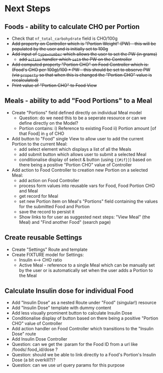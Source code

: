 # Next Steps

## Foods - ability to calculate CHO per Portion

* Check that `nf_total_carbohydrate` field is CHO/100g
* ~~Add property on Controller which is "Portion Weight" (PW) - this will be populated by the user and is initially set to 100g~~
* ~~Add input of `type=number` which allows the user to set the PW (in grams)~~
  * ~~add `action` handler which `set`s the PW on the Controller~~
* ~~Add computed property "Portion CHO" on Food Controller which is: (Food's CHO per 100g)/100 * PW - this should be set to observe PW (via `property` so that when this is changed the "Portion CHO" value is recalculated)~~
* ~~Print value of "Portion CHO" to Food View~~

## Meals - ability to add "Food Portions" to a Meal

* Create "Portions" field defined directly on individual Meal model
  * Question: do we need this to be a seperate resource or can we define directly on the Model?
  * Portion contains: i) Reference to existing Food ii) Portion amount [of that Food] in `g` of CHO
* Add button to "Food" single View to allow user to add the current Portion to the current Meal:
  * add select element which displays a list of all the Meals
  * add submit button which allows user to submit a selected Meal
  * conditionalise display of select & button (using `{{#if}}`) based on there being a positive "Portion CHO" value of Controller
* Add action to Food Controller to creation new Portion on a selected Meal:
  * add action on Food Controller
  * process form values into reusable vars for Food, Food Portion CHO and Meal
  * get record for Meal
  * set new Portion item on Meal's "Portions" field containing the values for the submitted Food and Portion
  * save the record to persist it
  * Show links to for user as suggested next steps: "View Meal" (the Meal) and "Find another Food" (search page)


## Create reusable Settings

* Create "Settings" Route and template
* Create FIXTURE model for Settings:
  * Insulin <--> CHO ratio
  * Active Meal - reference to a single Meal which can be manually set by the user or is automatically set when the user adds a Portion to the Meal

## Calculate Insulin dose for individual Food

* Add "Insulin Dose" as a nested Route under "Food" (singular!) resource
* Add "Insulin Dose" template with dummy content
* Add less visually prominent button to calculate Insulin Dose
* Conditionalise display of button based on there being a positive "Portion CHO" value of Controller
* Add action handler on Food Controller which transitions to the "Insulin Dose" route
* Add Insulin Dose Controller
* Question: can we get the :param for the Food ID from a url like /foods/:food_id/dose ?
* Question: should we be able to link directly to a Food's Portion's Insulin Dose (a bit overkill?)?
* Question: can we use url query params for this purpose